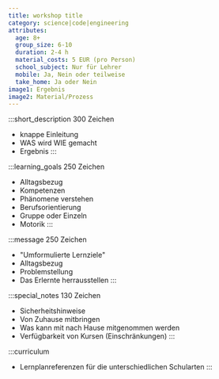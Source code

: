 ```yaml
---
title: workshop title
category: science|code|engineering
attributes:
  age: 8+
  group_size: 6-10
  duration: 2-4 h  
  material_costs: 5 EUR (pro Person)
  school_subject: Nur für Lehrer
  mobile: Ja, Nein oder teilweise
  take_home: Ja oder Nein
image1: Ergebnis
image2: Material/Prozess
---
```

:::short_description
300 Zeichen
- knappe Einleitung
- WAS wird WIE gemacht
- Ergebnis
:::

:::learning_goals
250 Zeichen
- Alltagsbezug
- Kompetenzen
- Phänomene verstehen
- Berufsorientierung
- Gruppe oder Einzeln
- Motorik
:::

:::message
250 Zeichen
- "Umformulierte Lernziele"
- Alltagsbezug
- Problemstellung
- Das Erlernte herrausstellen
:::

:::special_notes
130 Zeichen
- Sicherheitshinweise
- Von Zuhause mitbringen
- Was kann mit nach Hause mitgenommen werden
- Verfügbarkeit von Kursen (Einschränkungen)
:::

:::curriculum
- Lernplanreferenzen für die unterschiedlichen Schularten
:::
